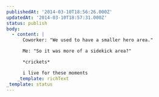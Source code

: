 ```yaml
---
publishedAt: '2014-03-10T18:56:26.000Z'
updatedAt: '2014-03-10T18:57:31.000Z'
status: publish
body:
  - content: |
      Coworker: "We used to have a smaller hero area."

      Me: "So it was more of a sidekick area?"

      *crickets*

      i live for these moments
    _template: richText
_template: status
---
```


